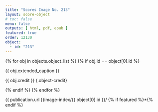 ```yaml
---
title: "Scores Image No. 213"
layout: score-object
# toc: false
menu: false
outputs: [ html, pdf, epub ]
featured: true
order: 12130
object:
  - id: "213"
---
```


{% for obj in objects.object_list %}
{% if obj.id == object[0].id %}

{{ obj.extended_caption }}

{{ obj.credit }} {.object-credit}

{% endif %}
{% endfor %}

<div class="object-credit object-url is-print-only">

{{ publication.url }}image-index/{{ object[0].id }}/ {% if featured %}*{% endif %}

</div>
